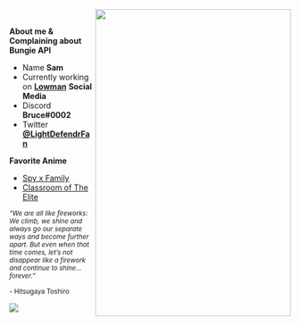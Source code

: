 <img src="https://c.tenor.com/I_BzKLrPtOgAAAAd/genshin-impact.gif" height="550" width="350" align="right" />
<br />

**About me & Complaining about Bungie API**
- Name **Sam**
- Currently working on [**Lowman**](https://discord.gg/lowman)
**Social Media**
- Discord **Bruce#0002**
- Twitter [**@LightDefendrFan**](https://twitter.com/LightDefendrFan)

**Favorite Anime**
- [Spy x Family](https://beta.crunchyroll.com/series/G4PH0WXVJ/spy-x-family)
- [Classroom of The Elite](https://beta.crunchyroll.com/series/GRVN8MNQY/classroom-of-the-elite)

<sub> *“We are all like fireworks: We climb, we shine and always go our separate ways and become further apart. But even when that time comes, let’s not disappear like a firework and continue to shine… forever.”*</sub> 

<sub>- Hitsugaya Toshiro</sub>

![](https://komarev.com/ghpvc/?username=NotBruce&color=6eb1f5)
